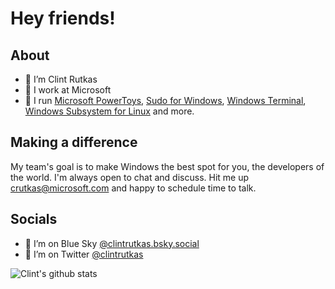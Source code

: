 # Hey friends!

## About
- 🔭 I’m Clint Rutkas
- 🏢 I work at Microsoft
- 🌱 I run [Microsoft PowerToys](https://github.com/microsoft/powerToys), [Sudo for Windows](https://github.com/microsoft/sudo), [Windows Terminal](https://github.com/microsoft/terminal), [Windows Subsystem for Linux](https://github.com/microsoft/WSL) and more.

## Making a difference
My team's goal is to make Windows the best spot for you, the developers of the world. I'm always open to chat and discuss.  Hit me up crutkas@microsoft.com and happy to schedule time to talk.

## Socials
- 🤔 I’m on Blue Sky [@clintrutkas.bsky.social](https://bsky.app/profile/clintrutkas.bsky.social)
- 🤔 I’m on Twitter [@clintrutkas](https://twitter.com/clintrutkas)

![Clint's github stats](https://github-readme-stats.vercel.app/api?username=crutkas&show_icons=true)

